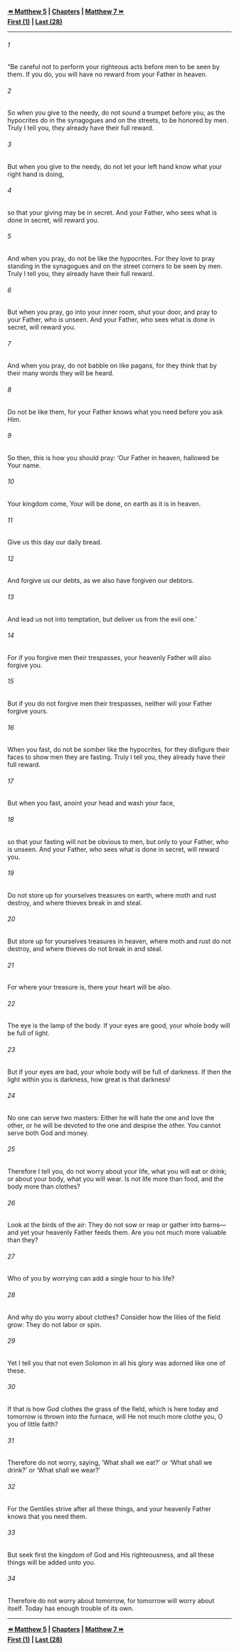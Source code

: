   
**[⏪ Matthew 5](./Matthew%205.md) | [Chapters](./_index.md) | [Matthew 7 ⏩](./Matthew%207.md)**  
**[First (1)](./Matthew%201.md) | [Last (28)](./Matthew%2028.md)**  
  
---  
  
###### 1  
“Be careful not to perform your righteous acts before men to be seen by them. If you do, you will have no reward from your Father in heaven.  
  
###### 2  
So when you give to the needy, do not sound a trumpet before you, as the hypocrites do in the synagogues and on the streets, to be honored by men. Truly I tell you, they already have their full reward.  
  
###### 3  
But when you give to the needy, do not let your left hand know what your right hand is doing,  
  
###### 4  
so that your giving may be in secret. And your Father, who sees what is done in secret, will reward you.  
  
###### 5  
And when you pray, do not be like the hypocrites. For they love to pray standing in the synagogues and on the street corners to be seen by men. Truly I tell you, they already have their full reward.  
  
###### 6  
But when you pray, go into your inner room, shut your door, and pray to your Father, who is unseen. And your Father, who sees what is done in secret, will reward you.  
  
###### 7  
And when you pray, do not babble on like pagans, for they think that by their many words they will be heard.  
  
###### 8  
Do not be like them, for your Father knows what you need before you ask Him.  
  
###### 9  
So then, this is how you should pray: ‘Our Father in heaven, hallowed be Your name.  
  
###### 10  
Your kingdom come, Your will be done, on earth as it is in heaven.  
  
###### 11  
Give us this day our daily bread.  
  
###### 12  
And forgive us our debts, as we also have forgiven our debtors.  
  
###### 13  
And lead us not into temptation, but deliver us from the evil one.’  
  
###### 14  
For if you forgive men their trespasses, your heavenly Father will also forgive you.  
  
###### 15  
But if you do not forgive men their trespasses, neither will your Father forgive yours.  
  
###### 16  
When you fast, do not be somber like the hypocrites, for they disfigure their faces to show men they are fasting. Truly I tell you, they already have their full reward.  
  
###### 17  
But when you fast, anoint your head and wash your face,  
  
###### 18  
so that your fasting will not be obvious to men, but only to your Father, who is unseen. And your Father, who sees what is done in secret, will reward you.  
  
###### 19  
Do not store up for yourselves treasures on earth, where moth and rust destroy, and where thieves break in and steal.  
  
###### 20  
But store up for yourselves treasures in heaven, where moth and rust do not destroy, and where thieves do not break in and steal.  
  
###### 21  
For where your treasure is, there your heart will be also.  
  
###### 22  
The eye is the lamp of the body. If your eyes are good, your whole body will be full of light.  
  
###### 23  
But if your eyes are bad, your whole body will be full of darkness. If then the light within you is darkness, how great is that darkness!  
  
###### 24  
No one can serve two masters: Either he will hate the one and love the other, or he will be devoted to the one and despise the other. You cannot serve both God and money.  
  
###### 25  
Therefore I tell you, do not worry about your life, what you will eat or drink; or about your body, what you will wear. Is not life more than food, and the body more than clothes?  
  
###### 26  
Look at the birds of the air: They do not sow or reap or gather into barns—and yet your heavenly Father feeds them. Are you not much more valuable than they?  
  
###### 27  
Who of you by worrying can add a single hour to his life?  
  
###### 28  
And why do you worry about clothes? Consider how the lilies of the field grow: They do not labor or spin.  
  
###### 29  
Yet I tell you that not even Solomon in all his glory was adorned like one of these.  
  
###### 30  
If that is how God clothes the grass of the field, which is here today and tomorrow is thrown into the furnace, will He not much more clothe you, O you of little faith?  
  
###### 31  
Therefore do not worry, saying, ‘What shall we eat?’ or ‘What shall we drink?’ or ‘What shall we wear?’  
  
###### 32  
For the Gentiles strive after all these things, and your heavenly Father knows that you need them.  
  
###### 33  
But seek first the kingdom of God and His righteousness, and all these things will be added unto you.  
  
###### 34  
Therefore do not worry about tomorrow, for tomorrow will worry about itself. Today has enough trouble of its own.  
  
  
---  
  
**[⏪ Matthew 5](./Matthew%205.md) | [Chapters](./_index.md) | [Matthew 7 ⏩](./Matthew%207.md)**  
**[First (1)](./Matthew%201.md) | [Last (28)](./Matthew%2028.md)**  
  
